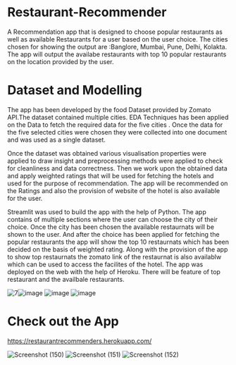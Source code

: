 # Restaurant-Recommender

A Recommendation app that is designed to choose popular restaurants as well as available Restaurants for a user based on the user choice.
The cities chosen for showing the output are :Banglore, Mumbai, Pune, Delhi, Kolakta.
The app will output the availabe restaurants with top 10 popular restaurants on the location provided by the user.

# Dataset and Modelling 

The app has been developed by the food Dataset provided by Zomato API.The dataset contained multiple cities. EDA Techniques has been applied on the Data to fetch the required data for the five cities . Once the data for the five selected cities were chosen they were collected into one document and was used as a single dataset.

Once the dataset was obtained various visualisation properties were applied to draw insight and preprocessing methods were applied to check for cleanliness and data correctness.
Then we work upon  the obtained data and apply weighted ratings that will be used for fetching the hotels and used for the purpose of  recommendation.
The app will be recommended on the Ratings and also the provision of website of the hotel is also available for the user.

Streamlit was used to build the app with the help of Python. The app contains of multiple sections where the user can choose the city of their choice. Once the city has been chosen the available restaurnats will be shown to the user. And after the choice has been applied for fetching the popular restaurants the app will show the top 10 restaurnats which has been decided on the basis of weighted rating. Along with the provision of the app to show top restaurnats the zomato link of the restaurnat is also availablw which can be used to access the facilites of the hotel.
The app was deployed on the web with the help of Heroku. There will be feature of top restaurant and the availbale restaurants.

![7](https://user-images.githubusercontent.com/76935226/150986050-4945ce83-e27b-4bc3-8aba-2e34e286ac70.png)![image](https://user-images.githubusercontent.com/76935226/150985601-7753aef2-4204-4171-a3d7-f61fbb02419a.png)
![image](https://user-images.githubusercontent.com/76935226/150634420-34207f18-c7c7-4694-b08b-e5d02dc78d41.png)
![image](https://user-images.githubusercontent.com/76935226/140600973-8be7034a-18d3-4a27-aa3e-3fcfdde98eea.png)

# Check out the App
https://restaurantrecommenders.herokuapp.com/

![Screenshot (150)](https://user-images.githubusercontent.com/76935226/140601233-4f89b14a-10ae-43f0-80e4-628d27eaba52.png)
![Screenshot (151)](https://user-images.githubusercontent.com/76935226/140601206-7a9826ca-0569-48dd-83a6-d324827276e5.png)
![Screenshot (152)](https://user-images.githubusercontent.com/76935226/140601211-ba5e0aee-da4c-4775-97f5-1088163b0d8f.png)





